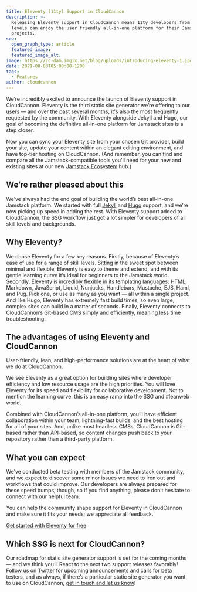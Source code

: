 ```yaml
---
title: Eleventy (11ty) Support in CloudCannon
description: >-
  Releasing Eleventy support in CloudCannon means 11ty developers from all skill
  levels can enjoy the user friendly all-in-one platform for their Jamstack
  projects.
seo:
  open_graph_type: article
  featured_image:
  featured_image_alt:
image: https://cc-dam.imgix.net/blog/uploads/introducing-eleventy-1.jpg
date: 2021-08-03T05:00:00+1200
tags:
  - Features
author: cloudcannon
---
```

We’re incredibly excited to announce the launch of Eleventy support in CloudCannon. Eleventy is the third static site generator we’re offering to our users — and over the past several months, it's also the most frequently requested by the community. With Eleventy alongside Jekyll and Hugo, our goal of becoming the definitive all-in-one platform for Jamstack sites is a step closer.

Now you can sync your Eleventy site from your chosen Git provider, build your site, update your content within an elegant editing environment, and have top-tier hosting on CloudCannon. (And remember, you can find and compare all the Jamstack-compatible tools you'll need for your new and existing sites at our new [Jamstack Ecosystem](https://cloudcannon.com/community/jamstack-ecosystem/) hub.)

## We’re rather pleased about this

We’ve always had the end goal of building the world’s best all-in-one Jamstack platform. We started with full [Jekyll](/tutorials/jekyll-tutorial/) and [Hugo](/tutorials/hugo-beginner-tutorial/) support, and we’re now picking up speed in adding the rest. With Eleventy support added to CloudCannon, the SSG workflow just got a lot simpler for developers of all skill levels and backgrounds.

## Why Eleventy?

We chose Eleventy for a few key reasons. Firstly, because of Eleventy’s ease of use for a range of skill levels. Sitting in the sweet spot between minimal and flexible, Eleventy is easy to theme and extend, and with its gentle learning curve it’s ideal for beginners to the Jamstack world. Secondly, Eleventy is incredibly flexible in its templating languages: HTML, Markdown, JavaScript, Liquid, Nunjucks, Handlebars, Mustache, EJS, Haml, and Pug. Pick one, or use as many as you want — all within a single project. And like Hugo, Eleventy has extremely fast build times, so even large, complex sites can build in a matter of seconds. Finally, Eleventy connects to CloudCannon’s Git-based CMS simply and efficiently, meaning less time troubleshooting.

## The advantages of using Eleventy and CloudCannon

User-friendly, lean, and high-performance solutions are at the heart of what we do at CloudCannon.

We see Eleventy as a great option for building sites where developer efficiency and low resource usage are the high priorities. You will love Eleventy for its speed and flexibility for collaborative development. Not to mention the learning curve: this is an easy ramp into the SSG and \#leanweb world.

Combined with CloudCannon’s all-in-one platform, you’ll have efficient collaboration within your team, lightning-fast builds, and the best hosting for all of your sites. And, unlike most headless CMSs, CloudCannon is Git-based rather than API-based, so content changes push back to your repository rather than a third-party platform.

## What you can expect

We’ve conducted beta testing with members of the Jamstack community, and we expect to discover some minor issues we need to iron out and workflows that could improve. Our developers are always prepared for these speed bumps, though, so if you find anything, please don’t hesitate to connect with our helpful team.

You can help the community shape support for Eleventy in CloudCannon and make sure it fits your needs; we appreciate all feedback.

[Get started with Eleventy for free](https://app.cloudcannon.com/register?trial=cc_standard)

## Which SSG is next for CloudCannon?

Our roadmap for static site generator support is set for the coming months — and we think you’ll React to the next two support releases favorably\! [Follow us on Twitter](https://twitter.com/CloudCannon) for upcoming announcements and calls for beta testers, and as always, if there’s a particular static site generator you want to use on CloudCannon, [get in touch and let us know](https://cloudcannon.com/contact/)\!
